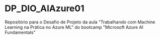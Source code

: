 # DP_DIO_AIAzure01
Repositório para o Desafio de Projeto da aula
"Trabalhando com Machine Learning na Prática no Azure ML"
do bootcamp "Microsoft Azure AI Fundamentals"
